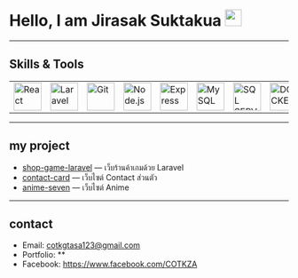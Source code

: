 # Hello, I am Jirasak Suktakua <img src="https://media.giphy.com/media/hvRJCLFzcasrR4ia7z/giphy.gif" width="30">

---

##  Skills & Tools
<table>
  <tr>
    <td>
      <a href="https://reactjs.org" target="_blank">
        <img src="https://img.icons8.com/?size=100&id=asWSSTBrDlTW&format=png&color=61DAFB" 
             alt="React" width="50" height="50"/>
      </a>
    </td>
    <td>
      <a href="https://laravel.com/" target="_blank">
        <img src="https://upload.wikimedia.org/wikipedia/commons/thumb/9/9a/Laravel.svg/640px-Laravel.svg.png" 
             alt="Laravel" width="50" height="50"/>
      </a>
    </td>
    <td>
      <a href="https://git-scm.com/" target="_blank">
        <img src="https://upload.wikimedia.org/wikipedia/commons/thumb/3/3f/Git_icon.svg/640px-Git_icon.svg.png" 
             alt="Git" width="50" height="50"/>
      </a>
    </td>
    <td>
      <a href="https://nodejs.org" target="_blank">
        <img src="https://upload.wikimedia.org/wikipedia/commons/thumb/d/d9/Node.js_logo.svg/640px-Node.js_logo.svg.png" 
             alt="Node.js" width="50" height="50" />
      </a>
    </td>
    <td>
      <a href="https://expressjs.com/" target="_blank">
        <img src="https://img.icons8.com/color/512/express-js.png" 
             alt="Express" width="50" height="50" />
      </a>
    </td>
    <td>
      <a href="https://www.mysql.com" target="_blank">
        <img src="https://cdn.freebiesupply.com/logos/large/2x/mysql-5-logo-png-transparent.png" 
             alt="MySQL" width="50" height="50" />
      </a>
    </td>
     <td>
      <a href="https://www.microsoft.com/en-us/sql-server/sql-server-downloads" target="_blank">
        <img src="https://img.icons8.com/?size=512&id=laYYF3dV0Iew&format=png" 
             alt="SQL SERVER" width="50" height="50" />
      </a>
    </td>
    <td>
      <a href="https://www.docker.com/" target="_blank">
        <img src="https://img.icons8.com/fluent/512/docker.png" 
             alt="DOCKER" width="50" height="50" />
      </a>
    </td>
    <td>
      <a href="https://tailwindcss.com/" target="_blank">
        <img src="https://upload.wikimedia.org/wikipedia/commons/thumb/d/d5/Tailwind_CSS_Logo.svg/2560px-Tailwind_CSS_Logo.svg.png" 
             alt="tawiland css" width="50" height="50" />
      </a>
    </td>
    <td>
      <a href="https://getbootstrap.com/docs/5.0/about/brand/" target="_blank">
        <img src="https://upload.wikimedia.org/wikipedia/commons/thumb/b/b2/Bootstrap_logo.svg/2560px-Bootstrap_logo.svg.png" 
             alt="bootstrap" width="50" height="50" />
      </a>
    </td>
  </tr>
</table>


---

##  my project
- [shop-game-laravel](https://github.com/COTKZA/shop-game-laravel) — เว็บร้านค้าเกมด้วย Laravel
- [contact-card](https://github.com/COTKZA/anime-seven.git) — เว็บไซต์ Contact ส่วนตัว
- [anime-seven](https://github.com/COTKZA/web-portfolio) — เว็บไซต์ Anime 

---

## contact
- Email: cotkgtasa123@gmail.com
- Portfolio: **   
- Facebook: https://www.facebook.com/COTKZA
